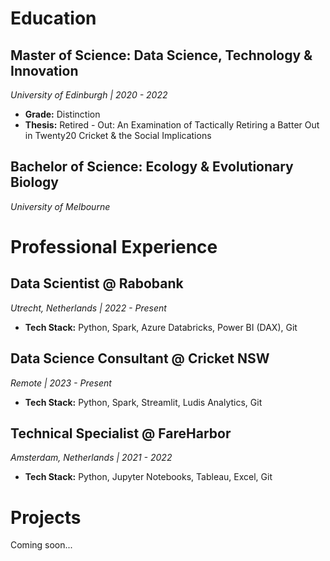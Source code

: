 # Education

## Master of Science: Data Science, Technology & Innovation
*University of Edinburgh | 2020 - 2022*
* **Grade:** Distinction
* **Thesis:** Retired - Out: An Examination of Tactically Retiring a Batter Out in Twenty20 Cricket & the Social Implications

## Bachelor of Science: Ecology & Evolutionary Biology
*University of Melbourne*

# Professional Experience

## Data Scientist @ Rabobank
*Utrecht, Netherlands | 2022 - Present*
* **Tech Stack:** Python, Spark, Azure Databricks, Power BI (DAX), Git

## Data Science Consultant @ Cricket NSW
*Remote | 2023 - Present*
* **Tech Stack:** Python, Spark, Streamlit, Ludis Analytics, Git

## Technical Specialist @ FareHarbor
*Amsterdam, Netherlands | 2021 - 2022*
* **Tech Stack:** Python, Jupyter Notebooks, Tableau, Excel, Git

# Projects

Coming soon...

